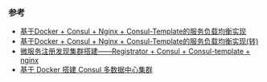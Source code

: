 

### 参考
* [基于Docker + Consul + Nginx + Consul-Template的服务负载均衡实现](https://www.jianshu.com/p/fa41434d444a)
* [基于Docker + Consul + Nginx + Consul-Template的服务负载均衡实现(转)](https://www.cnblogs.com/sandea/p/11668597.html)
* [微服务注册发现集群搭建——Registrator + Consul + Consul-template + nginx](https://blog.csdn.net/socho/article/details/75434733)
* [基于 Docker 搭建 Consul 多数据中心集群](https://blog.csdn.net/li2008kui/article/details/82493305)